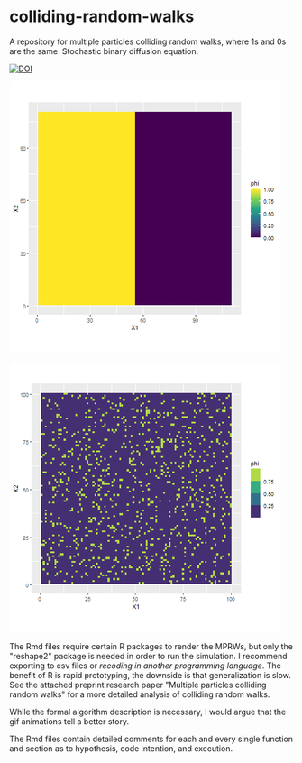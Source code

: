 # colliding-random-walks
A repository for multiple particles colliding random walks, where 1s and 0s are the same. Stochastic binary diffusion equation.

[![DOI](https://zenodo.org/badge/661829288.svg)](https://zenodo.org/badge/latestdoi/661829288)

![Alt Text](https://github.com/calmendares1/colliding-random-walks/blob/main/MPRW%20110x110%20200%20sims.gif)

![Alt Text](https://github.com/calmendares1/colliding-random-walks/blob/main/MPRW%20100x100%20100%20sims%2010-90%20White%20to%20Brown%20noloop.gif)

The Rmd files require certain R packages to render the MPRWs, but only the "reshape2" package is needed in order to run the simulation. I recommend exporting to csv files or *recoding in another programming language*. The benefit of R is rapid prototyping, the downside is that generalization is slow. See the attached preprint research paper "Multiple particles colliding random walks" for a more detailed analysis of colliding random walks.

While the formal algorithm description is necessary, I would argue that the gif animations tell a better story.



The Rmd files contain detailed comments for each and every single function and section as to hypothesis, code intention, and execution.

